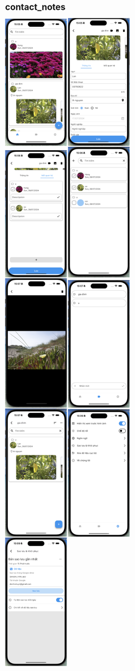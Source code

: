 # contact_notes

<img src="document/readme/home-page.png" width="200"> <img src="document/readme/create-edit-people-note-1.png" width="200"> <img src="document/readme/create-edit-people-note-2.png" width="200"> <img src="document/readme/add-relationships.png" width="200"> <img src="document/readme/show-image.png" width="200"> <img src="document/readme/add-label.png" width="200"> <img src="document/readme/note-by-label.png" width="200"> <img src="document/readme/settings.png" width="200"> <img src="document/readme/backup-and-restore.png" width="200">
